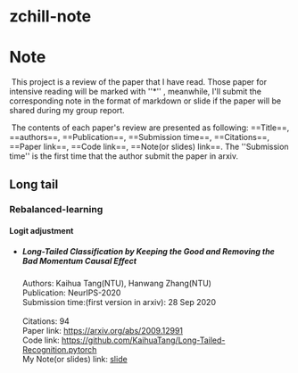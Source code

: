 # zchill-note
# Note

​	This project is a review of the paper that I have read. Those paper for intensive reading will be marked with ''*'' , meanwhile, I'll      submit the corresponding note in the format of markdown or slide if the paper will be shared during my group report.

​	The contents of each paper's review are  presented as following: ==Title==, ==authors==, ==Publication==, ==Submission time==, ==Citations==, ==Paper link==, ==Code link==, ==Note(or slides) link==. The ''Submission time'' is the first time that the author submit the paper in arxiv.



## Long tail



### Rebalanced-learning



#### Logit adjustment



- ##### Long-Tailed Classification by Keeping the Good  and Removing the Bad Momentum Causal Effect<br>

  Authors: Kaihua Tang(NTU), Hanwang Zhang(NTU)<br>
  Publication: NeurIPS-2020<br>	
  Submission time:(first version in arxiv): 28 Sep 2020<br>  
  Citations: 94<br>
  Paper link: <https://arxiv.org/abs/2009.12991><br>
  Code link: <https://github.com/KaihuaTang/Long-Tailed-Recognition.pytorch><br>
  My Note(or slides) link: [slide](https://github.com/Zcchill/zchill-note/blob/main/Note/Zchill-notes-NeurIPS-2020-Long-Tailed%20Classification%20by%20Keeping%20the%20Good%20and%20Removing%20the%20Bad%20Momentum%20Causal%20Effect.pdf)<br>



  
